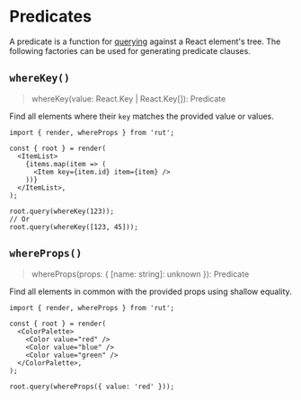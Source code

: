 # Predicates

A predicate is a function for [querying](./api#query) against a React element's tree. The following
factories can be used for generating predicate clauses.

## `whereKey()`

> whereKey(value: React.Key | React.Key[]): Predicate

Find all elements where their `key` matches the provided value or values.

```tsx
import { render, whereProps } from 'rut';

const { root } = render(
  <ItemList>
    {items.map(item => (
      <Item key={item.id} item={item} />
    ))}
  </ItemList>,
);

root.query(whereKey(123));
// Or
root.query(whereKey([123, 45]));
```

## `whereProps()`

> whereProps(props: { [name: string]: unknown }): Predicate

Find all elements in common with the provided props using shallow equality.

```tsx
import { render, whereProps } from 'rut';

const { root } = render(
  <ColorPalette>
    <Color value="red" />
    <Color value="blue" />
    <Color value="green" />
  </ColorPalette>,
);

root.query(whereProps({ value: 'red' }));
```
